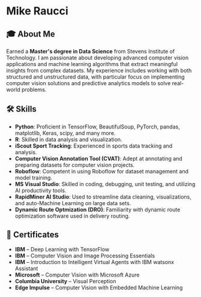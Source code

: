 # Mike Raucci

## 🎓 About Me
Earned a **Master's degree in Data Science** from Stevens Institute of Technology. I am passionate about developing advanced computer vision applications and machine learning algorithms that extract meaningful insights from complex datasets. My experience includes working with both structured and unstructured data, with particular focus on implementing computer vision solutions and predictive analytics models to solve real-world problems.

## 🛠️ Skills
- **Python**: Proficient in TensorFlow, BeautifulSoup, PyTorch, pandas, matplotlib, Keras, scipy, and many more.
- **R**: Skilled in data analysis and visualization.
- **iScout Sport Tracking**: Experienced in sports data tracking and analysis.
- **Computer Vision Annotation Tool (CVAT)**: Adept at annotating and preparing datasets for computer vision projects.
- **Roboflow**: Competent in using Roboflow for dataset management and model training.
- **MS Visual Studio**: Skilled in coding, debugging, unit testing, and utilizing AI productivity tools.
- **RapidMiner AI Studio**: Used to streamline data cleaning, visualizations, and auto-Machine Learning on large data sets.
- **Dynamic Route Optmization (DRO)**: Familiarity with dynamic route optimization software used in delivery routing.
 

## 📃 Certificates
- **IBM** – Deep Learning with TensorFlow 
- **IBM** – Computer Vision and Image Processing Essentials 
- **IBM** – Introduction to Intelligent Virtual Agents with IBM watsonx Assistant 
- **Microsoft** – Computer Vision with Microsoft Azure 
- **Columbia University** – Visual Perception 
- **Edge Impulse** – Computer Vision with Embedded Machine Learning
